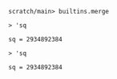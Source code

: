 ``` ucm
scratch/main> builtins.merge
```

``` unison
> 'sq

sq = 2934892384
```

``` unison
> 'sq

sq = 2934892384
```
